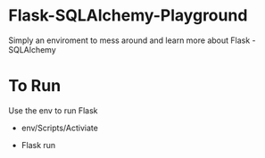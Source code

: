 # Flask-SQLAlchemy-Playground

Simply an enviroment to mess around and learn more about Flask - SQLAlchemy

# To Run

Use the env to run Flask

- env/Scripts/Activiate

- Flask run
